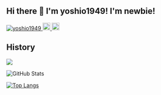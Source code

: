 ## Hi there 👋 I'm yoshio1949! I'm newbie!

<p align="left">
  <a href="https://github.com/satbunch/yoshio1949/">
    <img src="https://komarev.com/ghpvc/?username=yoshio1949t" alt="yoshio1949" />
  </a>
  <a href="https://twitter.com/yoshio_buncho">
    <img height="20" src="https://img.shields.io/twitter/follow/yoshio_buncho?label=Twitter&logo=twitter&style=flat" />
  </a>
  <a href="https://github.com/satbunch">
    <img height="20" src="https://img.shields.io/github/followers/satbunch?label=follow&logo=github&style=flat" />
  </a>
</p>

## History
![](https://github-profile-summary-cards.vercel.app/api/cards/profile-details?username=satbunch&theme=vue)
 
![GitHub Stats](https://github-readme-stats.vercel.app/api?username=satbunch&show_icons=true)
 
[![Top Langs](https://github-readme-stats.vercel.app/api/top-langs/?username=satbunch&layout=compact&langs_count=6)](https://github.com/anuraghazra/github-readme-stats)

<!--
**yoshio1949/yoshio1949** is a ✨ _special_ ✨ repository because its `README.md` (this file) appears on your GitHub profile.

Here are some ideas to get you started:

- 🔭 I’m currently working on ...
- 🌱 I’m currently learning ...
- 👯 I’m looking to collaborate on ...
- 🤔 I’m looking for help with ...
- 💬 Ask me about ...
- 📫 How to reach me: ...
- 😄 Pronouns: ...
- ⚡ Fun fact: ...
-->
